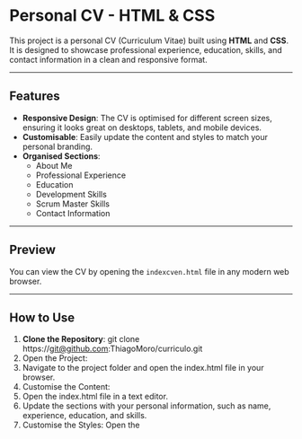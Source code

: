 # Personal CV - HTML & CSS

This project is a personal CV (Curriculum Vitae) built using **HTML** and **CSS**. It is designed to showcase professional experience, education, skills, and contact information in a clean and responsive format.

--------------------------------------------------------------------------------------------------------------------

## Features

- **Responsive Design**: The CV is optimised for different screen sizes, ensuring it looks great on desktops, tablets, and mobile devices.
- **Customisable**: Easily update the content and styles to match your personal branding.
- **Organised Sections**:
  - About Me
  - Professional Experience
  - Education
  - Development Skills
  - Scrum Master Skills
  - Contact Information

--------------------------------------------------------------------------------------------------------------------

## Preview

You can view the CV by opening the `indexcven.html` file in any modern web browser.

--------------------------------------------------------------------------------------------------------------------

## How to Use

1. **Clone the Repository**:
   git clone https://git@github.com:ThiagoMoro/curriculo.git
2. Open the Project:
3. Navigate to the project folder and open the index.html file in your browser.
4. Customise the Content:
5. Open the index.html file in a text editor.
6. Update the sections with your personal information, such as name, experience, education, and skills.
7. Customise the Styles:
    Open the <style> section in the index.html file or create a separate style.css file.
    Modify colours, fonts, or layout to match your personal branding.

Project Structure
plaintext
Copy

.  
├── index.html   # Main HTML file containing the CV structure  
└── README.md    # Documentation for the project  
Sections Overview

1. About Me
A brief introduction highlighting your professional background, expertise, and goals.

2. Professional Experience
Details of your work history, including roles, responsibilities, and achievements.

3. Education
Information about your academic background and certifications.

4. Development Skills
A list of technical skills relevant to web development, such as HTML, CSS, JavaScript, ReactJS, and NodeJS.

5. Scrum Master Skills
Skills related to Agile methodologies, including Scrum, Kanban, and SAFe.

6. Contact Information
Your email, phone number, and LinkedIn profile for professional connections.

--------------------------------------------------------------------------------------------------------------------

Technologies Used
HTML: For structuring the content.
CSS: For styling and layout.
Customisation Tips
Add More Sections: If you need additional sections (e.g., Projects, Awards), simply copy the structure of an existing section and modify it.
Use External CSS: For better organisation, move the <style> section to a separate style.css file.
Host Online: Deploy your CV using platforms like GitHub Pages, Netlify, or Vercel.
Example Deployment
You can deploy this CV online to share it with potential employers or clients. For example:

GitHub Pages: https://your-username.github.io/your-repo-name
Netlify: https://your-custom-domain.netlify.app
License
This project is open-source and available under the MIT License.

Feel free to fork this project and adapt it to your needs. If you have any questions or suggestions, feel free to reach out!
